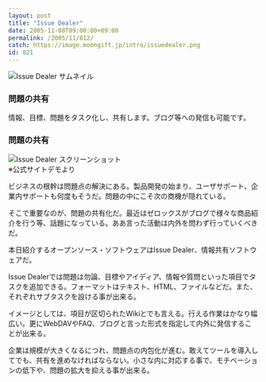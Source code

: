 ```yaml
---
layout: post
title: "Issue Dealer"
date: 2005-11-08T09:00:00+09:00
permalink: /2005/11/812/
catch: https://image.moongift.jp/intro/issuedealer.png
id: 821
---
```

 ![Issue Dealer サムネイル](https://image.moongift.jp/intro/issuedealer.s.png "Issue Dealer サムネイル")
  

### 問題の共有
  
情報、目標、問題をタスク化し、共有します。ブログ等への発信も可能です。  
<!--more-->  

### 問題の共有
  

![Issue Dealer スクリーンショット](https://image.moongift.jp/intro/issuedealer.png "Issue Dealer スクリーンショット")  
※公式サイトデモより

  

ビジネスの根幹は問題点の解決にある。製品開発の始まり、ユーザサポート、企業内サポートも何度もそうだ。問題の中にこそ次の商機が隠れている。

  

そこで重要なのが、問題の共有化だ。最近はゼロックスがブログで様々な商品紹介を行う等、話題になっている。ああ言った活動は内外を問わず行っていくべきだ。

  

本日紹介するオープンソース・ソフトウェアはIssue Dealer、情報共有ソフトウェアだ。

  

Issue Dealerでは問題は勿論、目標やアイディア、情報や質問といった項目でタスクを追加できる。フォーマットはテキスト、HTML、ファイルなどだ。また、それぞれサブタスクを設ける事が出来る。

  

イメージとしては、項目が区切られたWikiとでも言える。行える作業はかなり幅広い。更にWebDAVやFAQ、ブログと言った形式を指定して内外に発信することが出来る。

  

企業は規模が大きくなるにつれ、問題点の内包化が進む。敢えてツールを導入してでも、共有を進めなければならない。小さな内に対応する事で、モチベーションの低下や、問題の拡大を抑える事が出来る。

